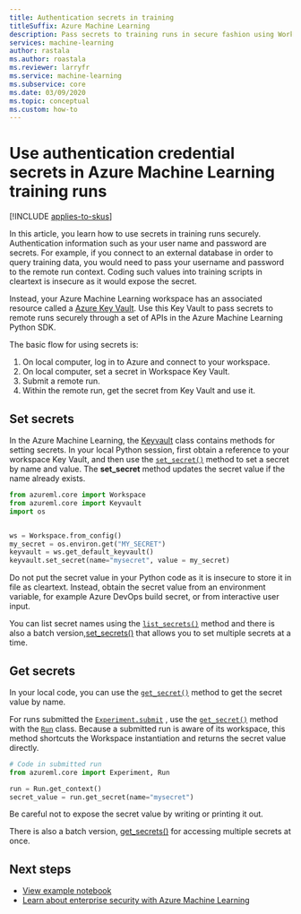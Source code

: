 ```yaml
---
title: Authentication secrets in training
titleSuffix: Azure Machine Learning
description: Pass secrets to training runs in secure fashion using Workspace Key Vault
services: machine-learning
author: rastala
ms.author: roastala
ms.reviewer: larryfr
ms.service: machine-learning
ms.subservice: core
ms.date: 03/09/2020
ms.topic: conceptual
ms.custom: how-to
---
```


# Use authentication credential secrets in Azure Machine Learning training runs
[!INCLUDE [applies-to-skus](../../includes/aml-applies-to-basic-enterprise-sku.md)]

In this article, you learn how to use secrets in training runs securely. Authentication information such as your user name and password are secrets. For example, if you connect to an external database in order to query training data, you would need to pass your username and password to the remote run context. Coding such values into training scripts in cleartext is insecure as it would expose the secret. 

Instead, your Azure Machine Learning workspace has an associated resource called a [Azure Key Vault](https://docs.microsoft.com/azure/key-vault/key-vault-overview). Use this Key Vault to pass secrets to remote runs securely through a set of APIs in the Azure Machine Learning Python SDK.

The basic flow for using secrets is:
 1. On local computer, log in to Azure and connect to your workspace.
 2. On local computer, set a secret in Workspace Key Vault.
 3. Submit a remote run.
 4. Within the remote run, get the secret from Key Vault and use it.

## Set secrets

In the Azure Machine Learning, the [Keyvault](https://docs.microsoft.com/python/api/azureml-core/azureml.core.keyvault.keyvault?view=azure-ml-py&preserve-view=true) class contains methods for setting secrets. In your local Python session, first obtain a reference to your workspace Key Vault, and then use the [`set_secret()`](https://docs.microsoft.com/python/api/azureml-core/azureml.core.keyvault.keyvault?view=azure-ml-py#set-secret-name--value-) method to set a secret by name and value. The __set_secret__ method updates the secret value if the name already exists.

```python
from azureml.core import Workspace
from azureml.core import Keyvault
import os


ws = Workspace.from_config()
my_secret = os.environ.get("MY_SECRET")
keyvault = ws.get_default_keyvault()
keyvault.set_secret(name="mysecret", value = my_secret)
```

Do not put the secret value in your Python code as it is insecure to store it in file as cleartext. Instead, obtain the secret value from an environment variable, for example Azure DevOps build secret, or from interactive user input.

You can list secret names using the [`list_secrets()`](https://docs.microsoft.com/python/api/azureml-core/azureml.core.keyvault.keyvault?view=azure-ml-py#list-secrets--) method and there is also a batch version,[set_secrets()](https://docs.microsoft.com/python/api/azureml-core/azureml.core.keyvault.keyvault?view=azure-ml-py#set-secrets-secrets-batch-) that allows you to set multiple secrets at a time.

## Get secrets

In your local code, you can use the [`get_secret()`](https://docs.microsoft.com/python/api/azureml-core/azureml.core.keyvault.keyvault?view=azure-ml-py#get-secret-name-) method to get the secret value by name.

For runs submitted the [`Experiment.submit`](https://docs.microsoft.com/python/api/azureml-core/azureml.core.experiment.experiment?view=azure-ml-py#submit-config--tags-none----kwargs-)  , use the [`get_secret()`](https://docs.microsoft.com/python/api/azureml-core/azureml.core.run.run?view=azure-ml-py#get-secret-name-) method with the [`Run`](https://docs.microsoft.com/python/api/azureml-core/azureml.core.run(class)?view=azure-ml-py&preserve-view=true) class. Because a submitted run is aware of its workspace, this method shortcuts the Workspace instantiation and returns the secret value directly.

```python
# Code in submitted run
from azureml.core import Experiment, Run

run = Run.get_context()
secret_value = run.get_secret(name="mysecret")
```

Be careful not to expose the secret value by writing or printing it out.

There is also a batch version, [get_secrets()](https://docs.microsoft.com/python/api/azureml-core/azureml.core.run.run?view=azure-ml-py#get-secrets-secrets-) for accessing multiple secrets at once.

## Next steps

 * [View example notebook](https://github.com/Azure/MachineLearningNotebooks/blob/master/how-to-use-azureml/manage-azureml-service/authentication-in-azureml/authentication-in-azureml.ipynb)
 * [Learn about enterprise security with Azure Machine Learning](concept-enterprise-security.md)
